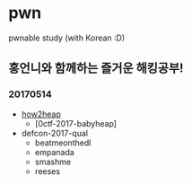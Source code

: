 # pwn
pwnable study (with Korean :D)

## 홍언니와 함께하는 즐거운 해킹공부!

### 20170514
- [how2heap](https://github.com/shellphish/how2heap) 
  - [0ctf-2017-babyheap]
- defcon-2017-qual
  - beatmeonthedl
  - empanada
  - smashme
  - reeses

  
